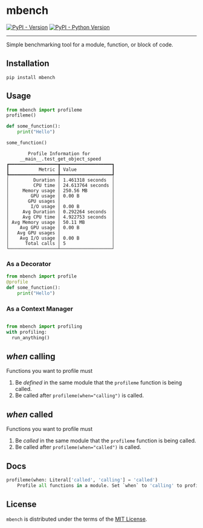 # mbench

[![PyPI - Version](https://img.shields.io/pypi/v/mbench.svg)](https://pypi.org/project/mbench)
[![PyPI - Python Version](https://img.shields.io/pypi/pyversions/mbench.svg)](https://pypi.org/project/mbench)

-----

Simple benchmarking tool for a module, function, or block of code.


## Installation

```console
pip install mbench
```

## Usage

```python
from mbench import profileme
profileme()

def some_function():
    print("Hello")

some_function()
```
```console
        Profile Information for         
     __main__.test_get_object_speed     
┏━━━━━━━━━━━━━━━━━━┳━━━━━━━━━━━━━━━━━━━┓
┃           Metric ┃ Value             ┃
┡━━━━━━━━━━━━━━━━━━╇━━━━━━━━━━━━━━━━━━━┩
│         Duration │ 1.461318 seconds  │
│         CPU time │ 24.613764 seconds │
│     Memory usage │ 250.56 MB         │
│        GPU usage │ 0.00 B            │
│       GPU usages │                   │
│        I/O usage │ 0.00 B            │
│     Avg Duration │ 0.292264 seconds  │
│     Avg CPU time │ 4.922753 seconds  │
│ Avg Memory usage │ 50.11 MB          │
│    Avg GPU usage │ 0.00 B            │
│   Avg GPU usages │                   │
│    Avg I/O usage │ 0.00 B            │
│      Total calls │ 5                 │
└──────────────────┴───────────────────┘
```
### As a Decorator

```python
from mbench import profile
@profile
def some_function():
    print("Hello")
```

### As a Context Manager
```python

from mbench import profiling
with profiling:
  run_anything()
```

## _when_ calling

Functions you want to profile must

1. Be _defined_ in the same module that the `profileme` function is being called.
2. Be called after `profileme(when="calling")` is called.

## _when_ called

Functions you want to profile must

1. Be _called_ in the same module that the `profileme` function is being called.
2. Be called after `profileme(when="called")` is called.

## Docs
```python
profileme(when: Literal['called', 'calling'] = 'called')
    Profile all functions in a module. Set `when` to 'calling' to profile only the functions called by the target module.
```
## License

`mbench` is distributed under the terms of the [MIT License](LICENSE).
